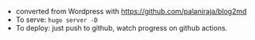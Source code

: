 - converted from Wordpress with https://github.com/palaniraja/blog2md
- To serve: `hugo server -D`
- To deploy: just push to github, watch progress on github actions.
